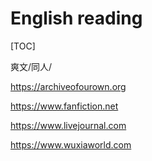 # English reading

[TOC]





爽文/同人/

https://archiveofourown.org

https://www.fanfiction.net

https://www.livejournal.com

https://www.wuxiaworld.com



[有一种英文书，绝对让你看得停不下来！不能自拔！]: https://posts.careerengine.us/p/59b369f91f12f226157eec1e

